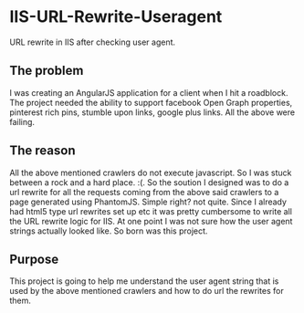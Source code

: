 # IIS-URL-Rewrite-Useragent
URL rewrite in IIS after checking user agent.

##  The problem

I was creating an AngularJS application for a client when I hit a roadblock. The project needed the ability to support facebook Open Graph properties, pinterest rich pins, stumble upon links, google plus links. All the above were failing. 

## The reason

All the above mentioned crawlers do not execute javascript. So I was stuck between a rock and a hard place. :(. So the soution I designed was to do a url rewrite for all the requests coming from the above said crawlers to a page generated using PhantomJS. Simple right? not quite. Since I already had html5 type url rewrites set up etc it was pretty cumbersome to write all the URL rewrite logic for IIS. At one point I was not sure how the user agent strings actually looked like. So born was this project.

## Purpose

This project is going to help me understand the user agent string that is used by the above mentioned crawlers and how to do url the rewrites for them. 
